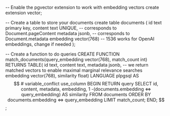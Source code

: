 -- Enable the pgvector extension to work with embedding vectors
create extension vector;

-- Create a table to store your documents
create table documents (
  id text primary key,
  content text UNIQUE, -- corresponds to Document.pageContent
  metadata jsonb, -- corresponds to Document.metadata
  embedding vector(768) -- 1536 works for OpenAI embeddings, change if needed
);

-- Create a function to do queries
CREATE FUNCTION match_documents(query_embedding vector(768), match_count int)
    RETURNS TABLE(
        id text,
        content text,
        metadata jsonb,
        -- we return matched vectors to enable maximal marginal relevance searches
        embedding vector(768),
        similarity float)
    LANGUAGE plpgsql
    AS $$
    # variable_conflict use_column
BEGIN
    RETURN query
    SELECT
        id,
        content,
        metadata,
        embedding,
        1 -(documents.embedding <=> query_embedding) AS similarity
    FROM
        documents
    ORDER BY
        documents.embedding <=> query_embedding
    LIMIT match_count;
END;
$$;
